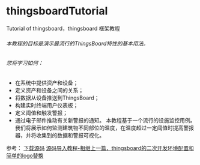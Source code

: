 # thingsboardTutorial
Tutorial of thingsboard，thingsboard 框架教程

###### 本教程的目标是演示最流行的ThingsBoard特性的基本用法。
###### 您将学习如何：
- 在系统中提供资产和设备；
- 定义资产和设备之间的关系；
- 将数据从设备推送到ThingsBoard；
- 构建实时终端用户仪表板；
- 定义阈值和触发警报；
- 通过电子邮件推动有关新警报的通知。
本教程基于一个流行的设施监控用例。
我们将展示如何监测建筑物不同部位的温度，在温度超过一定阈值时提高警报器，并将收集到的数据和警报可视化。

参考：
[下载源码](https://github.com/thingsboard/thingsboard/releases)
[源码导入教程-相继上一篇，thingsboard的二次开发环境配置和简单的logo替换](https://blog.csdn.net/liuli283/article/details/93466756)


